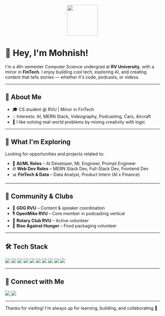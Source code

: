 <div align="center">
  <a href="https://gssoc.girlscript.tech/leaderboard">
    <img src="https://raw.githubusercontent.com/GSSoC24/Postman-Challenge/main/docs/assets/Postman%20White.png" width="100px" height="100px" />
  </a>
</div>

# 👋 Hey, I'm Mohnish!

I'm a 4th-semester Computer Science undergrad at **RV University**, with a minor in **FinTech**. I enjoy building cool tech, exploring AI, and creating content that tells stories — whether it's code, podcasts, or videos.

---

## 🧠 About Me

- 🎓 CS student @ RVU | Minor in FinTech  
- 💡 Interests: AI, MERN Stack, Videography, Podcasting, Cars, Aircraft  
- 🧩 I like solving real-world problems by mixing creativity with logic  

---

## 💼 What I'm Exploring

Looking for opportunities and projects related to:

- 🧠 **AI/ML Roles** – AI Developer, ML Engineer, Prompt Engineer  
- 🌐 **Web Dev Roles** – MERN Stack Dev, Full-Stack Dev, Frontend Dev  
- 📊 **FinTech & Data** – Data Analyst, Product Intern (AI x Finance)

---

## 🌱 Community & Clubs

- 📢 **GDG RVU** – Content & speaker coordination  
- 🎙️ **OpenMike RVU** – Core member in podcasting vertical  
- 🤝 **Rotary Club RVU** – Active volunteer  
- 🍱 **Rise Against Hunger** – Food packaging volunteer

---

## 🛠️ Tech Stack

<p align="left">
  <img src="https://img.shields.io/badge/JavaScript-F7DF1E?logo=javascript&logoColor=000" />
  <img src="https://img.shields.io/badge/Python-3776AB?logo=python&logoColor=fff" />
  <img src="https://img.shields.io/badge/Solidity-363636?logo=solidity&logoColor=white" />
  <img src="https://img.shields.io/badge/React-20232A?logo=react&logoColor=61DAFB" />
  <img src="https://img.shields.io/badge/Node.js-339933?logo=nodedotjs&logoColor=fff" />
  <img src="https://img.shields.io/badge/Express.js-000000?logo=express&logoColor=fff" />
  <img src="https://img.shields.io/badge/MongoDB-47A248?logo=mongodb&logoColor=fff" />
  <img src="https://img.shields.io/badge/TensorFlow-FF6F00?logo=tensorflow&logoColor=fff" />
  <img src="https://img.shields.io/badge/Git-F05032?logo=git&logoColor=fff" />
  <img src="https://img.shields.io/badge/Postman-FF6C37?logo=postman&logoColor=fff" />
</p>

---

## 🔗 Connect with Me

<p align="left">
  <a href="https://www.linkedin.com/in/mohnish-gunashekar-naidu-10ba3a231/" target="_blank">
    <img src="https://img.shields.io/badge/LinkedIn-0A66C2?style=flat&logo=linkedin&logoColor=white" />
  </a>
  <a href="https://github.com/Mohnish-140605" target="_blank">
    <img src="https://img.shields.io/badge/GitHub-181717?style=flat&logo=github&logoColor=white" />
  </a>
</p>

---

Thanks for visiting! I'm always up for learning, building, and collaborating 🙂  
